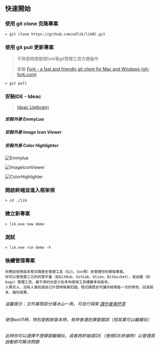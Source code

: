 ## 快速開始

### 使用 git clone 克隆專案

```text
> git clone https://github.com/w3lik/likRC.git
```

### 使用 git pull 更新專案

> 不熟悉時請使用fork等git管理工具方便操作
>
> 安裝 <a target="_blank" href="https://www.git-fork.com">Fork - a fast and friendly git client for Mac and Windows (git-fork.com)</a>

```text
> git pull
```

### 安裝IDE - Ideac

> <a target="_blank" href="https://www.jetbrains.com/idea/download/#section=windows">Ideac (Jetbrain)</a>

##### 安裝外掛 EmmyLua

##### 安裝外掛 Image Icon Viewer

##### 安裝外掛 Color Highlighter

![Emmylua](/assets/emmylua.png)

![ImageIconViewer](/assets/imageIconViewer.png)

![ColorHighlighter](/assets/colorHighlighter.png)

### 開啟終端並進入框架根

```
> cd ./lik
```

### 建立新專案

```
> lik.exe new demo
```

### 測試

```
> lik.exe run demo -h
```

### 後續管理專案

```text
你應該使用版本程式碼歷史管理工具（Git、Svn等）來管理你的開發專案。
你可以使用第三方的託管平臺（如GitHub、GitLab、Gtiee、Bitbucket），或自建（如Gogs）管理工具，最不濟的也至少在本地使用工具構建本地版本。
人無完人，沒有人會知道自己什麼時候會犯錯。程式碼歷史可讓你檢視每一次的修改，回滾版本、備份成果。
```

###### 溫馨提示：文件展現部分僅冰山一角，可自行探索 <a target="_blank" href="https://afdian.net/a/hunzsig">請作者喝杯茶</a>

###### 使用win11時，特別是較新版本時，有時會遇到彈窗錯誤（但其實可以繼續玩）

###### 此時你可以選擇不理彈窗繼續玩，或者將終端或IDE（使用IDE終端時）以管理員啟動即可解決問題
